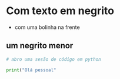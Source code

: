 # Com texto em negrito
- com uma bolinha na frente

## um negrito menor

```python
# abro uma sesão de código em python

print("Olá pessoal"
```
